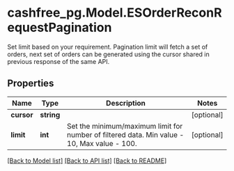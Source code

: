 # cashfree_pg.Model.ESOrderReconRequestPagination
Set limit based on your requirement. Pagination limit will fetch a set of orders, next set of orders can be generated using the cursor shared in previous response of the same API.

## Properties

Name | Type | Description | Notes
------------ | ------------- | ------------- | -------------
**cursor** | **string** |  | [optional] 
**limit** | **int** | Set the minimum/maximum limit for number of filtered data. Min value - 10, Max value - 100. | [optional] 

[[Back to Model list]](../README.md#documentation-for-models) [[Back to API list]](../README.md#documentation-for-api-endpoints) [[Back to README]](../README.md)

